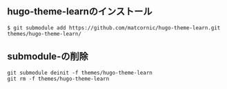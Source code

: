 ## hugo-theme-learnのインストール
```
$ git submodule add https://github.com/matcornic/hugo-theme-learn.git themes/hugo-theme-learn/
```

## submodule-の削除

```
git submodule deinit -f themes/hugo-theme-learn
git rm -f themes/hugo-theme-learn
```